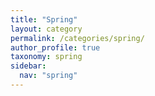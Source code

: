 ```yaml
---
title: "Spring"
layout: category
permalink: /categories/spring/
author_profile: true
taxonomy: spring
sidebar:
  nav: "spring"
---
```

